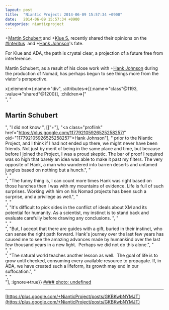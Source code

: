 ```yaml
---
layout: post
title:  "Niantic Project: 2014-06-09 15:57:34 +0900"
date:   2014-06-09 15:57:34 +0900
categories: nianticproject
---
```

+[Martin Schubert](https://plus.google.com/100425314717666507497 "") and +[Klue S.](https://plus.google.com/110350977702120778591 "") recently shared their opinions on the  [#Interitus](https://plus.google.com/s/%23Interitus "")  and +[Hank Johnson](https://plus.google.com/117792105926525258257 "")'s fate.

For Klue and ADA, the path is crystal clear, a projection of a future free from interference.

Martin Schubert, as a result of his close work with +[Hank Johnson](https://plus.google.com/117792105926525258257 "") during the production of Nomad, has perhaps begun to see things more from the viator's perspective.

x{:element=>{:name=>"div", :attributes=>[{:name=>"class"@1193, :value=>"shared"@1200}], :children=>["<br />", "<h2>Martin Schubert</h2>", "I did not know ", [["+"], "<a class=\"proflink\" href=\"https://plus.google.com/117792105926525258257\" oid=\"117792105926525258257\">Hank Johnson</a>"], " prior to the Niantic Project, and I think if I had not ended up there, we might never have been friends. Not just by merit of being in the same place and time, but because before I joined the Project, I was a proud skeptic. The bar of proof I required was so high that barely an idea was able to make it past my filters. The very opposite of Hank, a man who wandered into barren deserts and untamed jungles based on nothing but a hunch.", "<br />", "<br />", "The funny thing is, I can count more times Hank was right based on those hunches then I was with my mountains of evidence. Life is full of such surprises. Working with him on his Nomad projects has been such a surprise, and a privilege as well.", "<br />", "<br />", "It's difficult to pick sides in the conflict of ideals about XM and its potential for humanity. As a scientist, my instinct is to stand back and evaluate carefully before drawing any conclusions. ", "<br />", "<br />", "But, I accept that there are guides with a gift, buried in their instinct, who can sense the right path forward. Hank's journey over the last few years has caused me to see the amazing advances made by humankind over the last few thousand years in a new light.  Perhaps we did not do this alone.", "<br />", "<br />", "The natural world teaches another lesson as well.  The goal of life is to grow until checked, consuming every available resource to propagate. If, in ADA, we have created such a lifeform, its growth may end in our suffocation.", "<br />", "<br />"], :ignore=>true}}
[#### photo: undefined](https://lh3.googleusercontent.com/-Vi6eD5TLtBQ/U5VXPyxfvUI/AAAAAAAAALM/Z6AB6Hamx0U/Guide.png "")
- - -
[https://plus.google.com/+NianticProject/posts/GKBKwbNYMJT](https://plus.google.com/+NianticProject/posts/GKBKwbNYMJT)

